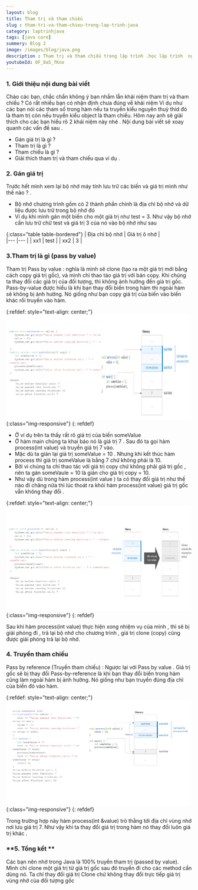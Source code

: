 ```yaml
---
layout: blog
title: Tham trị và tham chiếu
slug : tham-tri-va-tham-chieu-trong-lap-trinh-java
category: laptrinhjava
tags: [java core]
summery: Blog 2
image: /images/blog/java.png
description : Tham trị và tham chiếu trong lập trình .học lập trình  ngôn ngữ lập trình lập trình java java cơ bản khóa học lập trình java học ngôn ngữ lập trình java
youtubeId: 0F_8a5_fKno
---
```


### **1. Giới thiệu nội dung bài viết**
Chào các bạn, chắc chắn không ý bạn nhầm lẫn khái niệm tham trị và tham chiếu  ? Có rất nhiều bạn có nhận định chưa đúng về khái niệm 
Ví dụ như các bạn nói các tham số trong hàm nếu ta truyền kiểu nguyên thuỷ thid đó là tham trị còn nếu truyền kiểu object là tham chiếu. 
Hôm nay anh sẽ giải thích cho các bạn hiểu rõ 2 khái niệm này nhé . Nội dung bài viết sẽ xoay quanh các vấn đề sau . 
 
- Gán giá trị là gì ?
- Tham trị là gì ? 
- Tham chiếu là gì ?
- Giải thích tham trị và tham chiếu qua ví dụ .  

### **2. Gán giá trị** 

Trước hết mình xem lại  bộ nhớ máy tính lưu trữ các biến và giá trị mình như thế nào ? . 

- Bộ nhớ chương trình gồm có 2 thành phần chính là địa chỉ bộ nhớ và dữ liệu được lưu trữ trong bộ nhớ đó
- Ví dụ khi mình gán một biến cho một giá trị như test = 3. Như vậy bộ nhớ cần lưu trữ chữ test và giá trị 3 của nó vào bộ nhớ như sau

{:class="table table-bordered"}
 |  Địa chỉ bộ nhớ   	| 	Giá trị ô nhớ                     |   
 |---	                |---	                        |
 |   xx1 	            |     test                          |
 |   xx2 	            |         3                      |
 
### **3.Tham trị là gì  (pass by value)**

Tham trị Pass by value : nghĩa là mình sẽ clone (tạo ra một giá trị mới bằng cách copy giá trị gốc), và mình chỉ thao táo giá trị với bản copy. 
Khi chúng ta thay đổi các giá trị của đối tượng, thì không ảnh hưởng đến giá trị gốc. Pass-by-value được hiểu là khi bạn thay đổi biến trong hàm thì ngoài hàm sẽ không bị ảnh hưởng. 
Nó giống như bạn copy giá trị của biến vào biến khác rồi truyền vào hàm.

{:refdef: style="text-align: center;"}
![Tham trị](/images/post/javacore/passbyvalue.png){:class="img-responsive"}
{: refdef}

- Ở ví dụ trên ta thấy rất rõ giá trị của biến  someValue 
- Ở hàm main chúng ta khai báo nó là giá trị 7 . Sau đó ta gọi hàm process(int value) và truyền giá trị 7 vào. 
- Mặc dù ta gián lại giá trị someValue = 10 . Nhưng khi kết thúc hàm process thì giá trị someValue là bằng 7 chứ không phải là 10.
- Bởi vì chúng ta chỉ thao tác với giá trị copy chứ không phải giá trị gốc , nên ta gán someVaule = 10 là gián cho giá trị copy = 10.
- Như vậy dù trong hàm process(int value ) ta có thay đổi giá trị như thế nào đi chăng nữa thì lúc thoát ra khỏi hàm process(int value) giá trị
gốc vẫn không thay đổi .

{:refdef: style="text-align: center;"}
![Tham trị](/images/post/javacore/passbyvalue2.png){:class="img-responsive"}
{: refdef}

Sau khi hàm process(int value) thực hiện xong nhiệm vụ của mình , thì sẽ bị giải phóng đi , trả lại bộ nhớ cho chương trình , giá trị clone 
(copy) cũng được giải phóng trả lại bộ nhớ.

### **4. Truyền tham  chiếu**

Pass by reference (Truyền tham chiếu) : Ngược lại với Pass by value . Giá trị gốc sẽ bị thay đổi Pass-by-reference là khi bạn thay đổi biến trong hàm cũng làm ngoài hàm bị ảnh hưởng.
Nó giống như bạn truyền đúng địa chỉ của biến đó vào hàm.

{:refdef: style="text-align: center;"}
![Tham trị](/images/post/javacore/passbyreference.png){:class="img-responsive"}
{: refdef}

Trong trường hợp này hàm process(int &value) trỏ thằng tới địa chỉ vùng nhớ nơi lưu giá trị 7. Như vậy khi ta thay đổi giá trị trong hàm nó thay 
đổi luôn giá trị khác .

### **5. Tổng kết **
 
Các bạn nên nhớ trong  Java là 100% truyền tham trị (passed by value). Mình chỉ clone một giá trị từ giá trị gốc sau đó truyền đi 
cho các method cần dùng nó. Ta chỉ thay đổi giá trị Clone chứ không thay đổi trực tiếp giá trị  vùng nhớ của đối tượng gốc 



